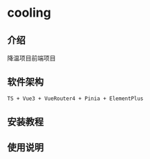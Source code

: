 # cooling

## 介绍

降温项目前端项目

## 软件架构

```bash
TS + Vue3 + VueRouter4 + Pinia + ElementPlus
```




## 安装教程



## 使用说明



